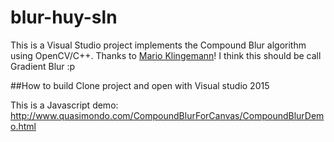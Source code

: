 # blur-huy-sln
This is a Visual Studio project implements the Compound Blur algorithm using OpenCV/C++. Thanks to [Mario Klingemann](https://www.facebook.com/mario.klingemann)!
I think this should be call Gradient Blur :p

##How to build
Clone project and open with Visual studio 2015

This is a Javascript demo: http://www.quasimondo.com/CompoundBlurForCanvas/CompoundBlurDemo.html
